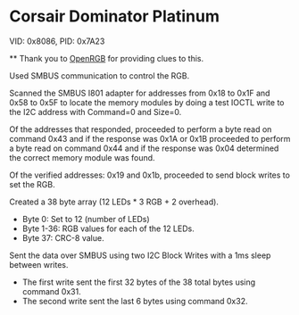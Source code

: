 # Corsair Dominator Platinum
VID: 0x8086, PID: 0x7A23<br>

** Thank you to [OpenRGB](https://gitlab.com/CalcProgrammer1/OpenRGB) for providing clues to this.<br>

Used SMBUS communication to control the RGB.<br>

Scanned the SMBUS I801 adapter for addresses from 0x18 to 0x1F and 0x58 to 0x5F to locate the memory modules by doing a test IOCTL write to the I2C address with Command=0 and Size=0.<br>

Of the addresses that responded, proceeded to perform a byte read on command 0x43 and if the response was 0x1A or 0x1B proceeded to perform a byte read on command 0x44 and if the response was 0x04 determined the correct memory module was found.<br>

Of the verified addresses: 0x19 and 0x1b, proceeded to send block writes to set the RGB.

Created a 38 byte array (12 LEDs * 3 RGB + 2 overhead).<br>
- Byte 0: Set to 12 (number of LEDs)
- Byte 1-36: RGB values for each of the 12 LEDs.
- Byte 37: CRC-8 value.

Sent the data over SMBUS using two I2C Block Writes with a 1ms sleep between writes.
- The first write sent the first 32 bytes of the 38 total bytes using command 0x31.
- The second write sent the last 6 bytes using command 0x32.

